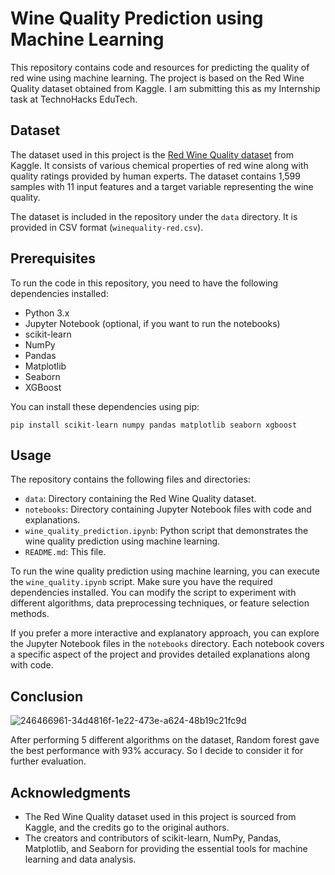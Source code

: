 # Wine Quality Prediction using Machine Learning

This repository contains code and resources for predicting the quality of red wine using machine learning. The project is based on the Red Wine Quality dataset obtained from Kaggle. I am submitting this as my Internship task at TechnoHacks EduTech.

## Dataset

The dataset used in this project is the [Red Wine Quality dataset](https://www.kaggle.com/uciml/red-wine-quality-cortez-et-al-2009) from Kaggle. It consists of various chemical properties of red wine along with quality ratings provided by human experts. The dataset contains 1,599 samples with 11 input features and a target variable representing the wine quality. 

The dataset is included in the repository under the `data` directory. It is provided in CSV format (`winequality-red.csv`).

## Prerequisites

To run the code in this repository, you need to have the following dependencies installed:

- Python 3.x
- Jupyter Notebook (optional, if you want to run the notebooks)
- scikit-learn
- NumPy
- Pandas
- Matplotlib
- Seaborn
- XGBoost

You can install these dependencies using pip:

```
pip install scikit-learn numpy pandas matplotlib seaborn xgboost
```

## Usage

The repository contains the following files and directories:

- `data`: Directory containing the Red Wine Quality dataset.
- `notebooks`: Directory containing Jupyter Notebook files with code and explanations.
- `wine_quality_prediction.ipynb`: Python script that demonstrates the wine quality prediction using machine learning.
- `README.md`: This file.

To run the wine quality prediction using machine learning, you can execute the `wine_quality.ipynb` script. Make sure you have the required dependencies installed. You can modify the script to experiment with different algorithms, data preprocessing techniques, or feature selection methods.

If you prefer a more interactive and explanatory approach, you can explore the Jupyter Notebook files in the `notebooks` directory. Each notebook covers a specific aspect of the project and provides detailed explanations along with code.

## Conclusion
![246466961-34d4816f-1e22-473e-a624-48b19c21fc9d](https://github.com/shubhamsahu11/wine-quality-prediction/assets/121708044/7ef2a9bd-e1b1-44ef-a964-41e0197badf5)


After performing 5 different algorithms on the dataset, Random forest gave the best performance with 93% accuracy. So I decide to consider it for further evaluation.

## Acknowledgments

- The Red Wine Quality dataset used in this project is sourced from Kaggle, and the credits go to the original authors.
- The creators and contributors of scikit-learn, NumPy, Pandas, Matplotlib, and Seaborn for providing the essential tools for machine learning and data analysis.
